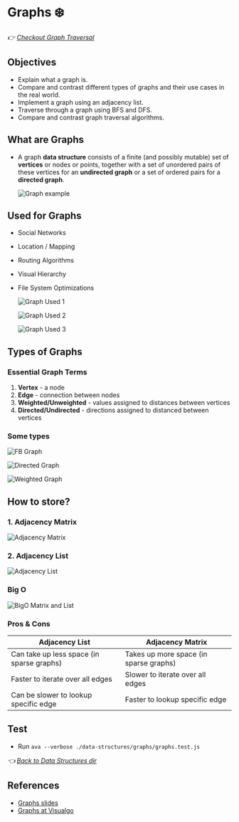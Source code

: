 # Graphs ❄️
*👉 [Checkout Graph Traversal](./graph-traversal.md)*

## Objectives

- Explain what a graph is.
- Compare and contrast different types of graphs and their use cases in the real world.
- Implement a graph using an adjacency list.
- Traverse through a graph using BFS and DFS.
- Compare and contrast graph traversal algorithms.

## What are Graphs

- A graph **data structure** consists of a finite (and possibly mutable) set of **vertices** or nodes or points, together with a set of unordered pairs of these vertices for an **undirected graph** or a set of ordered pairs for a **directed graph**.

  ![Graph example](../../assets/images/data-structures/graph-example.png)

## Used for Graphs

- Social Networks
- Location / Mapping
- Routing Algorithms
- Visual Hierarchy
- File System Optimizations

  ![Graph Used 1](../../assets/images/data-structures/graph-used-1.png)
  
  ![Graph Used 2](../../assets/images/data-structures/graph-used-2.png)

  ![Graph Used 3](../../assets/images/data-structures/graph-used-3.png)

## Types of Graphs

### Essential Graph Terms

1. **Vertex** - a node
2. **Edge** - connection between nodes
3. **Weighted/Unweighted** - values assigned to distances between vertices
4. **Directed/Undirected** - directions assigned to distanced between vertices

### Some types

  ![FB Graph](../../assets/images/data-structures/fb-graph.png)

  ![Directed Graph](../../assets/images/data-structures/directed-graph.png)

  ![Weighted Graph](../../assets/images/data-structures/weighted-graph.png)


## How to store?

### 1. Adjacency Matrix

  ![Adjacency Matrix](../../assets/images/data-structures/adjacency-matrix.png)

### 2. Adjacency List

  ![Adjacency List](../../assets/images/data-structures/adjacency-list.png)

### Big O

  ![BigO Matrix and List](../../assets/images/data-structures/bigO-graph.png)

### Pros & Cons

| **Adjacency List** | **Adjacency Matrix** |
| ------------- | ------------- |
| Can take up less space (in sparse graphs) | Takes up more space (in sparse graphs)  |
| Faster to iterate over all edges | Slower to iterate over all edges  |
| Can be slower to lookup specific edge | Faster to lookup specific edge  |

## Test

- Run `ava --verbose ./data-structures/graphs/graphs.test.js`

*👈 [Back to Data Structures dir](../README.md)*

## References

- [Graphs slides](https://cs.slides.com/colt_steele/graphs#/1)
- [Graphs at Visualgo](https://visualgo.net/en/graphds)
